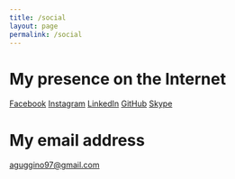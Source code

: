 ```yaml
---
title: /social
layout: page
permalink: /social
---
```


# My presence on the Internet

<span class="fab fa-facebook"></span><a href="https://facebook.com/alexguggino" target="_blank">Facebook</a>
<a href="https://instagram.com/alessandroguggino" target="_blank">Instagram</a>
<a href="https://linkedin.com/in/alessandroguggino" target="_blank">LinkedIn</a>
<a href="https://github.com/AlessandroGuggino" target="_blank">GitHub</a>
<a href="skype:alex.guggino">Skype</a>


# My email address

<a href="mailto:aguggino97@gmail.com">aguggino97@gmail.com</a>
